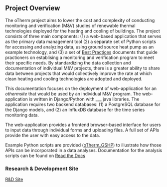 ## Project Overview
The oTherm project aims to lower the cost and complexity of conducting monitoring and verification (M&V) studies of renewable thermal technologies deployed for the heating and cooling of buildings.   The project consists of three main components:  (1) a web-based application that serves as the primary data management tool (2) a separate set of Python scripts for accessing and analyzing data, using ground source heat pump as an example technology, and (3) a set of [Best Practices](https://unh.box.com/s/v6ru037omhz54obywmk4apkzk1jsvu14) documents that guide practioners on establising a monitoring and verification program to meet their specific needs.   By standardizing the data collection and documentation of individual M&V projects, there is a greater ability to share data between projects that would collectively improve the rate at which clean heating and cooling technologies are adopted and deployed. 

This documentation focuses on the deployment of web-application for an *othermsite* that would be used by an individual M&V program. The web-application is written in Django/Python with ___ java libraries.   The application requires two backend databases: (1) a PostgreSQL database for the Django models, and (2) an InfluxDB database for the time series monitoring data.  

The web-application provides a frontend browser-based interface for users to input data through individual forms and uploading files.  A full set of APIs provide the user with easy access to the data.  

Example Python scripts are provided ([oTherm_GSHP](https://github.com/otherm/gshp-analysis)) to illustrate how those APIs can be incorporated in a data analyses.  Documentation for the analysis scripts can be found on [Read the Docs](https://otherm-gshp-analysis.readthedocs.io/en/latest/#)

### Research & Development Site

[R&D Site](./rd-site.html)
